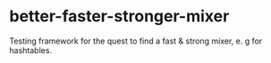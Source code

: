 # better-faster-stronger-mixer
Testing framework for the quest to find a fast &amp; strong mixer, e. g for hashtables.
